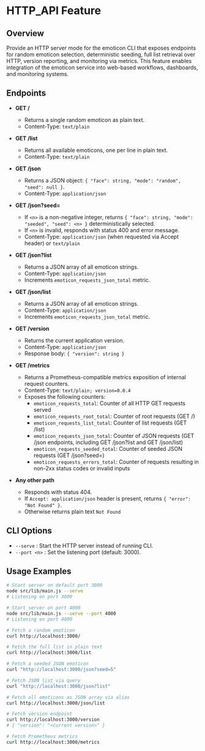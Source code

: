 # HTTP_API Feature

## Overview
Provide an HTTP server mode for the emoticon CLI that exposes endpoints for random emoticon selection, deterministic seeding, full list retrieval over HTTP, version reporting, and monitoring via metrics. This feature enables integration of the emoticon service into web-based workflows, dashboards, and monitoring systems.

## Endpoints

- **GET /**
  - Returns a single random emoticon as plain text.
  - Content-Type: `text/plain`

- **GET /list**
  - Returns all available emoticons, one per line in plain text.
  - Content-Type: `text/plain`

- **GET /json**
  - Returns a JSON object: `{ "face": string, "mode": "random", "seed": null }`.
  - Content-Type: `application/json`

- **GET /json?seed=<n>**
  - If `<n>` is a non-negative integer, returns `{ "face": string, "mode": "seeded", "seed": <n> }` deterministically selected.
  - If `<n>` is invalid, responds with status 400 and error message.
  - Content-Type: `application/json` (when requested via Accept header) or `text/plain`

- **GET /json?list**
  - Returns a JSON array of all emoticon strings.
  - Content-Type: `application/json`
  - Increments `emoticon_requests_json_total` metric.

- **GET /json/list**
  - Returns a JSON array of all emoticon strings.
  - Content-Type: `application/json`
  - Increments `emoticon_requests_json_total` metric.

- **GET /version**
  - Returns the current application version.
  - Content-Type: `application/json`
  - Response body: `{ "version": string }`

- **GET /metrics**
  - Returns a Prometheus-compatible metrics exposition of internal request counters.
  - Content-Type: `text/plain; version=0.0.4`
  - Exposes the following counters:
    - `emoticon_requests_total`: Counter of all HTTP GET requests served
    - `emoticon_requests_root_total`: Counter of root requests (GET /)
    - `emoticon_requests_list_total`: Counter of list requests (GET /list)
    - `emoticon_requests_json_total`: Counter of JSON requests (GET /json endpoints, including GET /json?list and GET /json/list)
    - `emoticon_requests_seeded_total`: Counter of seeded JSON requests (GET /json?seed=<n>)
    - `emoticon_requests_errors_total`: Counter of requests resulting in non-2xx status codes or invalid inputs

- **Any other path**
  - Responds with status 404.
  - If `Accept: application/json` header is present, returns `{ "error": "Not Found" }`.
  - Otherwise returns plain text `Not Found`

## CLI Options

- `--serve`       : Start the HTTP server instead of running CLI.
- `--port <n>`    : Set the listening port (default: 3000).

## Usage Examples

```bash
# Start server on default port 3000
node src/lib/main.js --serve
# Listening on port 3000

# Start server on port 4000
node src/lib/main.js --serve --port 4000
# Listening on port 4000

# Fetch a random emoticon
curl http://localhost:3000/

# Fetch the full list in plain text
curl http://localhost:3000/list

# Fetch a seeded JSON emoticon
curl "http://localhost:3000/json?seed=5"

# Fetch JSON list via query
curl "http://localhost:3000/json?list"

# Fetch all emoticons as JSON array via alias
curl http://localhost:3000/json/list

# Fetch version endpoint
curl http://localhost:3000/version
# { "version": "<current version>" }

# Fetch Prometheus metrics
curl http://localhost:3000/metrics
```